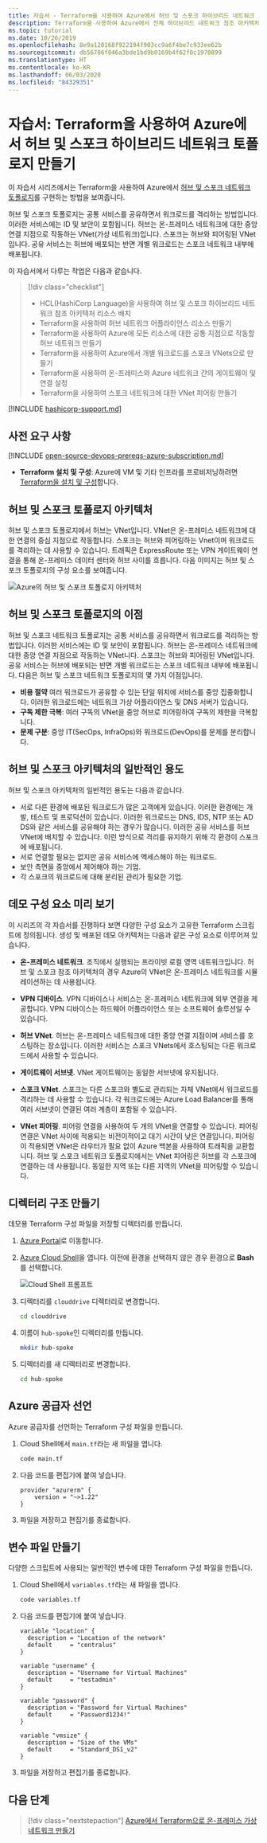 ```yaml
---
title: 자습서 - Terraform을 사용하여 Azure에서 허브 및 스포크 하이브리드 네트워크 토폴로지 만들기
description: Terraform을 사용하여 Azure에서 전체 하이브리드 네트워크 참조 아키텍처를 만드는 방법을 알아봅니다.
ms.topic: tutorial
ms.date: 10/26/2019
ms.openlocfilehash: 8e9a120168f922194f903cc9a6f4be7c933ee62b
ms.sourcegitcommit: db56786f046a3bde1bd9b0169b4f62f0c1970899
ms.translationtype: HT
ms.contentlocale: ko-KR
ms.lasthandoff: 06/03/2020
ms.locfileid: "84329351"
---
```

# <a name="tutorial-create-a-hub-and-spoke-hybrid-network-topology-in-azure-using-terraform"></a>자습서: Terraform을 사용하여 Azure에서 허브 및 스포크 하이브리드 네트워크 토폴로지 만들기

이 자습서 시리즈에서는 Terraform을 사용하여 Azure에서 [허브 및 스포크 네트워크 토폴로지](/azure/architecture/reference-architectures/hybrid-networking/hub-spoke)를 구현하는 방법을 보여줍니다. 

허브 및 스포크 토폴로지는 공통 서비스를 공유하면서 워크로드를 격리하는 방법입니다. 이러한 서비스에는 ID 및 보안이 포함됩니다. 허브는 온-프레미스 네트워크에 대한 중앙 연결 지점으로 작동하는 VNet(가상 네트워크)입니다. 스포크는 허브와 피어링된 VNet입니다. 공유 서비스는 허브에 배포되는 반면 개별 워크로드는 스포크 네트워크 내부에 배포됩니다.

이 자습서에서 다루는 작업은 다음과 같습니다.

> [!div class="checklist"]
> * HCL(HashiCorp Language)을 사용하여 허브 및 스포크 하이브리드 네트워크 참조 아키텍처 리소스 배치
> * Terraform을 사용하여 허브 네트워크 어플라이언스 리소스 만들기
> * Terraform을 사용하여 Azure에 모든 리소스에 대한 공통 지점으로 작동할 허브 네트워크 만들기
> * Terraform을 사용하여 Azure에서 개별 워크로드를 스포크 VNets으로 만들기
> * Terraform을 사용하여 온-프레미스와 Azure 네트워크 간의 게이트웨이 및 연결 설정
> * Terraform을 사용하여 스포크 네트워크에 대한 VNet 피어링 만들기

[!INCLUDE [hashicorp-support.md](includes/hashicorp-support.md)]

## <a name="prerequisites"></a>사전 요구 사항

[!INCLUDE [open-source-devops-prereqs-azure-subscription.md](../includes/open-source-devops-prereqs-azure-subscription.md)]

- **Terraform 설치 및 구성**: Azure에 VM 및 기타 인프라를 프로비저닝하려면 [Terraform을 설치 및 구성](getting-started-cloud-shell.md)합니다.

## <a name="hub-and-spoke-topology-architecture"></a>허브 및 스포크 토폴로지 아키텍처

허브 및 스포크 토폴로지에서 허브는 VNet입니다. VNet은 온-프레미스 네트워크에 대한 연결의 중심 지점으로 작동합니다. 스포크는 허브와 피어링하는 Vnet이며 워크로드를 격리하는 데 사용할 수 있습니다. 트래픽은 ExpressRoute 또는 VPN 게이트웨이 연결을 통해 온-프레미스 데이터 센터와 허브 사이를 흐릅니다. 다음 이미지는 허브 및 스포크 토폴로지의 구성 요소를 보여줍니다.

![Azure의 허브 및 스포크 토폴로지 아키텍처](./media/hub-and-spoke-tutorial-series/hub-spoke-architecture.png)

## <a name="benefits-of-the-hub-and-spoke-topology"></a>허브 및 스포크 토폴로지의 이점

허브 및 스포크 네트워크 토폴로지는 공통 서비스를 공유하면서 워크로드를 격리하는 방법입니다. 이러한 서비스에는 ID 및 보안이 포함됩니다. 허브는 온-프레미스 네트워크에 대한 중앙 연결 지점으로 작동하는 VNet니다. 스포크는 허브와 피어링된 VNet입니다. 공유 서비스는 허브에 배포되는 반면 개별 워크로드는 스포크 네트워크 내부에 배포됩니다. 다음은 허브 및 스포크 네트워크 토폴로지의 몇 가지 이점입니다.

- **비용 절약** 여러 워크로드가 공유할 수 있는 단일 위치에 서비스를 중앙 집중화합니다. 이러한 워크로드에는 네트워크 가상 어플라이언스 및 DNS 서버가 있습니다.
- **구독 제한 극복**: 여러 구독의 VNet을 중앙 허브로 피어링하여 구독의 제한을 극복합니다.
- **문제 구분**: 중앙 IT(SecOps, InfraOps)와 워크로드(DevOps)를 문제를 분리합니다.

## <a name="typical-uses-for-the-hub-and-spoke-architecture"></a>허브 및 스포크 아키텍처의 일반적인 용도

허브 및 스포크 아키텍처의 일반적인 용도는 다음과 같습니다.

- 서로 다른 환경에 배포된 워크로드가 많은 고객에게 있습니다. 이러한 환경에는 개발, 테스트 및 프로덕션이 있습니다. 이러한 워크로드는 DNS, IDS, NTP 또는 AD DS와 같은 서비스를 공유해야 하는 경우가 많습니다. 이러한 공유 서비스를 허브 VNet에 배치할 수 있습니다. 이런 방식으로 격리를 유지하기 위해 각 환경이 스포크에 배포됩니다.
- 서로 연결할 필요는 없지만 공유 서비스에 액세스해야 하는 워크로드.
- 보안 측면을 중앙에서 제어해야 하는 기업.
- 각 스포크의 워크로드에 대해 분리된 관리가 필요한 기업.

## <a name="preview-the-demo-components"></a>데모 구성 요소 미리 보기

이 시리즈의 각 자습서를 진행하다 보면 다양한 구성 요소가 고유한 Terraform 스크립트에 정의됩니다. 생성 및 배포된 데모 아키텍처는 다음과 같은 구성 요소로 이루어져 있습니다.

- **온-프레미스 네트워크**. 조직에서 실행되는 프라이빗 로컬 영역 네트워크입니다. 허브 및 스포크 참조 아키텍처의 경우 Azure의 VNet은 온-프레미스 네트워크를 시뮬레이션하는 데 사용됩니다.

- **VPN 디바이스**. VPN 디바이스나 서비스는 온-프레미스 네트워크에 외부 연결을 제공합니다. VPN 디바이스는 하드웨어 어플라이언스 또는 소프트웨어 솔루션일 수 있습니다. 

- **허브 VNet**. 허브는 온-프레미스 네트워크에 대한 중앙 연결 지점이며 서비스를 호스팅하는 장소입니다. 이러한 서비스는 스포크 VNets에서 호스팅되는 다른 워크로드에서 사용할 수 있습니다.

- **게이트웨이 서브넷**. VNet 게이트웨이는 동일한 서브넷에 유지됩니다.

- **스포크 VNet**. 스포크는 다른 스포크와 별도로 관리되는 자체 VNet에서 워크로드를 격리하는 데 사용할 수 있습니다. 각 워크로드에는 Azure Load Balancer를 통해 여러 서브넷이 연결된 여러 계층이 포함될 수 있습니다. 

- **VNet 피어링**. 피어링 연결을 사용하여 두 개의 VNet을 연결할 수 있습니다. 피어링 연결은 VNet 사이에 적용되는 비전이적이고 대기 시간이 낮은 연결입니다. 피어링이 적용되면 VNet은 라우터가 필요 없이 Azure 백본을 사용하여 트래픽을 교환합니다. 허브 및 스포크 네트워크 토폴로지에서는 VNet 피어링은 허브를 각 스포크에 연결하는 데 사용됩니다. 동일한 지역 또는 다른 지역의 VNet을 피어링할 수 있습니다.

## <a name="create-the-directory-structure"></a>디렉터리 구조 만들기

데모용 Terraform 구성 파일을 저장할 디렉터리를 만듭니다.

1. [Azure Portal](https://portal.azure.com)로 이동합니다.

1. [Azure Cloud Shell](/azure/cloud-shell/overview)을 엽니다. 이전에 환경을 선택하지 않은 경우 환경으로 **Bash**를 선택합니다.

    ![Cloud Shell 프롬프트](./media/common/azure-portal-cloud-shell-button-min.png)

1. 디렉터리를 `clouddrive` 디렉터리로 변경합니다.

    ```bash
    cd clouddrive
    ```

1. 이름이 `hub-spoke`인 디렉터리를 만듭니다.

    ```bash
    mkdir hub-spoke
    ```

1. 디렉터리를 새 디렉터리로 변경합니다.

    ```bash
    cd hub-spoke
    ```

## <a name="declare-the-azure-provider"></a>Azure 공급자 선언

Azure 공급자를 선언하는 Terraform 구성 파일을 만듭니다.

1. Cloud Shell에서 `main.tf`라는 새 파일을 엽니다.

    ```bash
    code main.tf
    ```

1. 다음 코드를 편집기에 붙여 넣습니다.

    ```hcl
    provider "azurerm" {
        version = "~>1.22"
    }
    ```

1. 파일을 저장하고 편집기를 종료합니다.

## <a name="create-the-variables-file"></a>변수 파일 만들기

다양한 스크립트에 사용되는 일반적인 변수에 대한 Terraform 구성 파일을 만듭니다.

1. Cloud Shell에서 `variables.tf`라는 새 파일을 엽니다.

    ```bash
    code variables.tf
    ```

1. 다음 코드를 편집기에 붙여 넣습니다.

    ```hcl
    variable "location" {
      description = "Location of the network"
      default     = "centralus"
    }
    
    variable "username" {
      description = "Username for Virtual Machines"
      default     = "testadmin"
    }
    
    variable "password" {
      description = "Password for Virtual Machines"
      default     = "Password1234!"
    }
    
    variable "vmsize" {
      description = "Size of the VMs"
      default     = "Standard_DS1_v2"
    }
    ```

1. 파일을 저장하고 편집기를 종료합니다.

## <a name="next-steps"></a>다음 단계

> [!div class="nextstepaction"] 
> [Azure에서 Terraform으로 온-프레미스 가상 네트워크 만들기](./hub-spoke-on-prem.md)